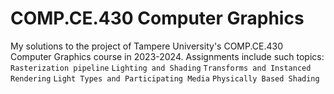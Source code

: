 # COMP.CE.430 Computer Graphics
 My solutions to the project of Tampere University's COMP.CE.430 Computer Graphics course in 2023-2024.
 Assignments include such topics:
  `Rasterization pipeline`
  `Lighting and Shading`
  `Transforms and Instanced Rendering`
  `Light Types and Participating Media`
  `Physically Based Shading`
